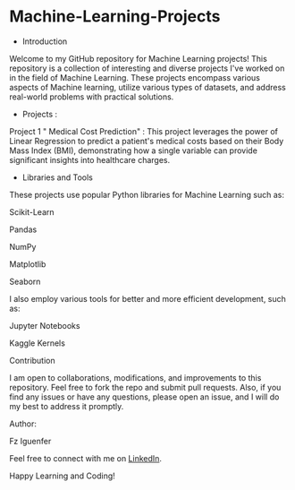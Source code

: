 # Machine-Learning-Projects
+ Introduction

Welcome to my GitHub repository for Machine Learning projects! This repository is a collection of interesting and diverse projects I've worked on in the field of Machine Learning. These projects encompass various aspects of Machine learning, utilize various types of datasets, and address real-world problems with practical solutions.

+ Projects :

Project 1 " Medical Cost Prediction" : This project leverages the power of Linear Regression to predict a patient's medical costs based on their Body Mass Index (BMI), demonstrating how a single variable can provide significant insights into healthcare charges.

+ Libraries and Tools
  
These projects use popular Python libraries for Machine Learning such as:

Scikit-Learn

Pandas

NumPy

Matplotlib

Seaborn

I also employ various tools for better and more efficient development, such as:

Jupyter Notebooks

Kaggle Kernels

Contribution

I am open to collaborations, modifications, and improvements to this repository. Feel free to fork the repo and submit pull requests. Also, if you find any issues or have any questions, please open an issue, and I will do my best to address it promptly.

Author:

Fz Iguenfer

Feel free to connect with me on [LinkedIn](https://www.linkedin.com/in/fziguenfer/).

Happy Learning and Coding!
